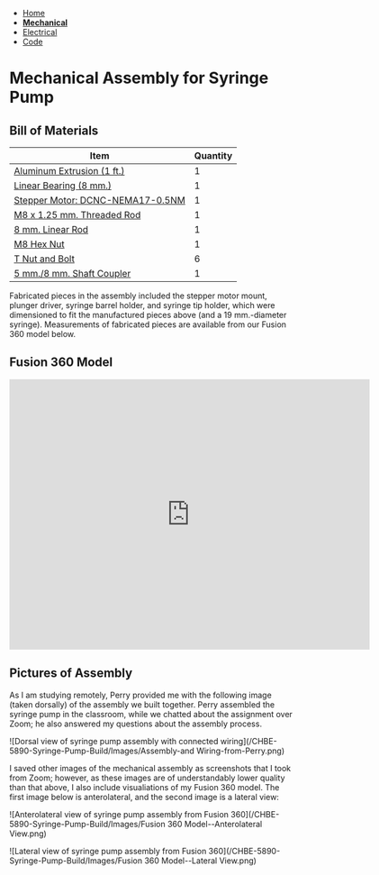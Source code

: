 - [Home](/CHBE-5890-Syringe-Pump-Build/index)
- **[Mechanical](/CHBE-5890-Syringe-Pump-Build/mechanical)**
- [Electrical](/CHBE-5890-Syringe-Pump-Build/electrical)
- [Code](/CHBE-5890-Syringe-Pump-Build/code)

# Mechanical Assembly for Syringe Pump

## Bill of Materials

Item | Quantity
-----|-----
[Aluminum Extrusion (1 ft.)](https://www.mcmaster.com/47065T107/)| 1
[Linear Bearing (8 mm.)](https://www.mcmaster.com/61205K75/)| 1
[Stepper Motor: DCNC-NEMA17-0.5NM](https://www.amazon.com/MOONS-Stepper-Stepping-Cable00723-MS17HD2P4150/dp/B07G479LGL)| 1
[M8 x 1.25 mm. Threaded Rod](https://www.mcmaster.com/1078N32/)| 1
[8 mm. Linear Rod](https://www.mcmaster.com/6112K44/)| 1
[M8 Hex Nut](https://www.mcmaster.com/90592A022/)| 1
[T Nut and Bolt](https://www.mcmaster.com/47065T139/)| 6
[5 mm./8 mm. Shaft Coupler](https://www.mcmaster.com/shaft-couplers/)| 1

Fabricated pieces in the assembly included the stepper motor mount, plunger driver, syringe barrel holder, and syringe tip holder, which were dimensioned to fit the manufactured pieces above (and a 19 mm.-diameter syringe). Measurements of fabricated pieces are available from our Fusion 360 model below.

## Fusion 360 Model

<iframe src="https://vanderbilt426.autodesk360.com/shares/public/SH56a43QTfd62c1cd968e70ee631b59cf0f6?mode=embed" width="640" height="480" allowfullscreen="true" webkitallowfullscreen="true" mozallowfullscreen="true"  frameborder="0"></iframe>

## Pictures of Assembly

As I am studying remotely, Perry provided me with the following image (taken dorsally) of the assembly we built together. Perry assembled the syringe pump in the classroom, while we chatted about the assignment over Zoom; he also answered my questions about the assembly process.

![Dorsal view of syringe pump assembly with connected wiring](/CHBE-5890-Syringe-Pump-Build/Images/Assembly-and Wiring-from-Perry.png)

I saved other images of the mechanical assembly as screenshots that I took from Zoom; however, as these images are of understandably lower quality than that above, I also include visualiations of my Fusion 360 model. The first image below is anterolateral, and the second image is a lateral view:

![Anterolateral view of syringe pump assembly from Fusion 360](/CHBE-5890-Syringe-Pump-Build/Images/Fusion 360 Model--Anterolateral View.png)

![Lateral view of syringe pump assembly from Fusion 360](/CHBE-5890-Syringe-Pump-Build/Images/Fusion 360 Model--Lateral View.png)
